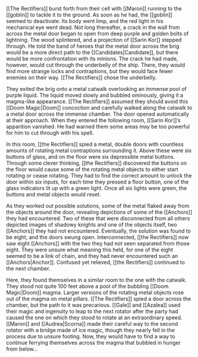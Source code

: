 [[The Rectifiers]] burst forth from their cell with [[Maron]] running to the [[goblin]] to tackle it to the ground. As soon as he had, the [[goblin]] seemed to deactivate. Its body went limp, and the red light in his mechanical eye went dead. Not long thereafter, a crack in the wall from across the metal door began to open from deep purple and golden bolts of lightning. The wood splintered, and a projection of [[Sarin Kor]] stepped through. He told the band of heroes that the metal door across the brig would be a more direct path to the [[Candidates|Candidate]], but there would be more confrontation with its minions. The crack he had made, however, would cut through the underbelly of the ship. There, they would find more strange locks and contraptions, but they would face fewer enemies on their way. [[The Rectifiers]] chose the underbelly.

They exited the brig onto a metal catwalk overlooking an immense pool of purple liquid. The liquid moved slowly and bubbled ominously, giving it a magma-like appearance. [[The Rectifiers]] assumed they should avoid this [[Doom Magic|Doom]] concoction and carefully walked along the catwalk to a metal door across the immense chamber. The door opened automatically at their approach. When they entered the following room, [[Sarin Kor]]’s apparition vanished. He had warned them some areas may be too powerful for him to cut through with his spell. 

In this room, [[the Rectifiers]] spied a metal, double doors with countless amounts of rotating metal contraptions surrounding it. Above these were six buttons of glass, and on the floor were six depressible metal buttons. Through some clever thinking, [[the Rectifiers]] discovered the buttons on the floor would cause some of the rotating metal objects to either start rotating or cease rotating. They had to find the correct amount to unlock the door within six inputs, for each time they pressed a floor button, one of the glass indicators lit up with a green light. Once all six lights were green, the buttons and metal objects would reset. 

As they worked out possible solutions, some of the metal flaked away from the objects around the door, revealing depictions of some of the [[Anchors]] they had encountered. Two of these that were disconnected from all others depicted images of shadowy knights and one of the objects itself, two [[Anchors]] they had not encountered. Eventually, the solution was found to be eight, and the doors swung open. Interconnected, [[the Rectifiers]] now saw eight [[Anchors]] with the two they had not seen separated from those eight. They were unsure what meaning this held, for one of the eight seemed to be a link of chain, and they had never encountered such an [[Anchors|Anchor]]. Confused yet relieved, [[the Rectifiers]] continued to the next chamber.

Here, they found themselves in a similar room to the one with the catwalk. They stood not quite 100 feet above a pool of the bubbling [[Doom Magic|Doom]] magma. Larger versions of the rotating metal objects rose out of the magma on metal pillars. [[The Rectifiers]] spied a door across the chamber, but the path to it was precarious. [[Gale]] and [[Azalea]] used their magic and ingenuity to leap to the next rotator after the party had caused the one on which they stood to rotate at an extraordinary speed. [[Maron]] and [[Audrea|Scorna]] made their careful way to the second rotator with a bridge made of ice magic, though they nearly fell in the process due to unsure footing. Now, they would have to find a way to continue ferrying themselves across the magma that bubbled in hunger from below...